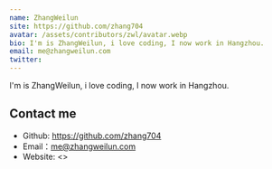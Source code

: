 ```yaml
---
name: ZhangWeilun
site: https://github.com/zhang704
avatar: /assets/contributors/zwl/avatar.webp
bio: I'm is ZhangWeilun, i love coding, I now work in Hangzhou.
email: me@zhangweilun.com
twitter: 
---
```


I'm is ZhangWeilun, i love coding, I now work in Hangzhou.

## Contact me

- Github: <https://github.com/zhang704>
- Email：<me@zhangweilun.com>
- Website: <>
